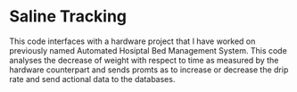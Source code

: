 # Saline Tracking

This code interfaces with a hardware project that I have worked on previously named Automated Hosiptal Bed Management System. This code analyses the decrease of weight with respect to time as measured by the hardware counterpart and sends promts as to increase or decrease the drip rate and send actional data to the databases.
